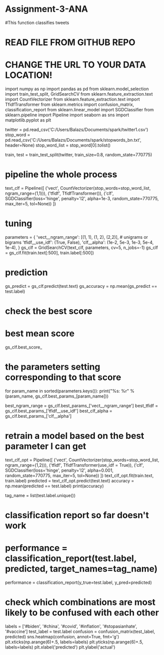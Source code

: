# Assignment-3-ANA
#This function classifies tweets
# READ FILE FROM GITHUB REPO 
# CHANGE THE URL TO YOUR DATA LOCATION!

import numpy as np
import pandas as pd
from sklearn.model_selection import train_test_split, GridSearchCV
from sklearn.feature_extraction.text import CountVectorizer
from sklearn.feature_extraction.text import TfidfTransformer
from sklearn.metrics import confusion_matrix, classification_report
from sklearn.linear_model import SGDClassifier
from sklearn.pipeline import Pipeline
import seaborn as sns
import matplotlib.pyplot as plt

twitter = pd.read_csv('C:/Users/Balazs/Documents/spark/twitter1.csv')
stop_word = pd.read_csv('C:/Users/Balazs/Documents/spark/stopwords_bn.txt', header=None)
stop_word_list = stop_word[0].tolist()


train, test = train_test_split(twitter, train_size=0.8, random_state=770775)

# pipeline the whole process
text_clf = Pipeline([
    ('vect', CountVectorizer(stop_words=stop_word_list, ngram_range=(1,1))),
    ('tfidf', TfidfTransformer()),
    ('clf', SGDClassifier(loss='hinge', penalty='l2', alpha=1e-3, random_state=770775, max_iter=5, tol=None))
])

# tuning
parameters = {
    'vect__ngram_range': [(1, 1), (1, 2), (2,2)], # unigrams or bigrams
    'tfidf__use_idf': (True, False),
    'clf__alpha': (1e-2, 5e-3, 1e-3, 5e-4, 1e-4),
}
gs_clf = GridSearchCV(text_clf, parameters, cv=5, n_jobs=-1)
gs_clf = gs_clf.fit(train.text[:500], train.label[:500])
# prediction
gs_predict = gs_clf.predict(test.text)
gs_accuracy = np.mean(gs_predict == test.label)

# check the best score
#  best mean score
gs_clf.best_score_
# the parameters setting corresponding to that score
for param_name in sorted(parameters.keys()):
    print("%s: %r" % (param_name, gs_clf.best_params_[param_name]))

best_ngram_range = gs_clf.best_params_['vect__ngram_range']
best_tfidf = gs_clf.best_params_['tfidf__use_idf']
best_clf_alpha = gs_clf.best_params_['clf__alpha']

# retrain a model based on the best parameter I can get
text_clf_opt = Pipeline([
    ('vect', CountVectorizer(stop_words=stop_word_list, ngram_range=(1,2))),
    ('tfidf', TfidfTransformer(use_idf = True)),
    ('clf', SGDClassifier(loss='hinge', penalty='l2', alpha=0.001, random_state=770775, max_iter=5, tol=None))
])
text_clf_opt.fit(train.text, train.label)
predicted = text_clf_opt.predict(test.text)
accuracy = np.mean(predicted == test.label)
print(accuracy)

tag_name = list(test.label.unique())
# classification report so far doesn't work
# performance = classification_report(test.label, predicted, target_names=tag_name)
performance = classification_report(y_true=test.label, y_pred=predicted)

# check which combinations are most likely to be confused with each other
labels = ['#biden', '#china', '#covid', '#inflation', '#stopasianhate', '#vaccine']
test_label = test.label
confusion = confusion_matrix(test_label, predicted)
sns.heatmap(confusion, annot=True, fmt='g')
plt.xticks(np.arange(6)+.5, labels=labels)
plt.yticks(np.arange(6)+.5, labels=labels)
plt.xlabel('predicted')
plt.ylabel('actual')
